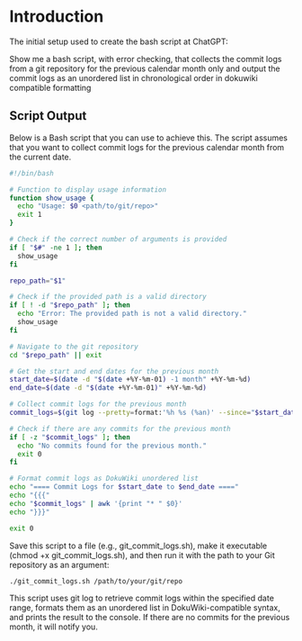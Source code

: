 # Introduction

The initial setup used to create the bash script at ChatGPT:

Show me a bash script, with error checking, that collects the commit logs from a git repository for the previous calendar month only and output the commit logs as an unordered list in chronological order in dokuwiki compatible formatting

## Script Output

Below is a Bash script that you can use to achieve this. The script assumes that you want to collect commit logs for the previous calendar month from the current date.

```bash
#!/bin/bash

# Function to display usage information
function show_usage {
  echo "Usage: $0 <path/to/git/repo>"
  exit 1
}

# Check if the correct number of arguments is provided
if [ "$#" -ne 1 ]; then
  show_usage
fi

repo_path="$1"

# Check if the provided path is a valid directory
if [ ! -d "$repo_path" ]; then
  echo "Error: The provided path is not a valid directory."
  show_usage
fi

# Navigate to the git repository
cd "$repo_path" || exit

# Get the start and end dates for the previous month
start_date=$(date -d "$(date +%Y-%m-01) -1 month" +%Y-%m-%d)
end_date=$(date -d "$(date +%Y-%m-01)" +%Y-%m-%d)

# Collect commit logs for the previous month
commit_logs=$(git log --pretty=format:'%h %s (%an)' --since="$start_date" --until="$end_date")

# Check if there are any commits for the previous month
if [ -z "$commit_logs" ]; then
  echo "No commits found for the previous month."
  exit 0
fi

# Format commit logs as DokuWiki unordered list
echo "==== Commit Logs for $start_date to $end_date ===="
echo "{{{"
echo "$commit_logs" | awk '{print "* " $0}'
echo "}}}"

exit 0
```

Save this script to a file (e.g., git_commit_logs.sh), make it executable (chmod +x git_commit_logs.sh), and then run it with the path to your Git repository as an argument:

```bash
./git_commit_logs.sh /path/to/your/git/repo

```
This script uses git log to retrieve commit logs within the specified date range, formats them as an unordered list in DokuWiki-compatible syntax, and prints the result to the console. If there are no commits for the previous month, it will notify you.
